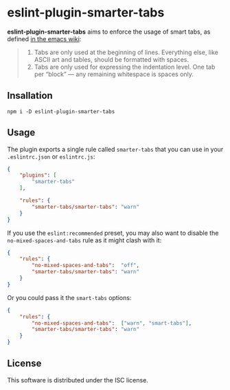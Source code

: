# eslint-plugin-smarter-tabs

**eslint-plugin-smarter-tabs**  aims to  enforce  the usage  of  smart tabs,  as
defined [in the emacs wiki](https://www.emacswiki.org/emacs/SmartTabs):

> 1. Tabs are only  used at the beginning  of lines. Everything else, like ASCII
>    art and tables, should  be formatted with spaces.
> 2. Tabs  are  only used  for  expressing  the  indentation level. One  tab per
>    “block” — any remaining whitespace is spaces only.

## Insallation


```
npm i -D eslint-plugin-smarter-tabs
```

## Usage

The plugin exports a single rule called  `smarter-tabs` that you can use in your
`.eslintrc.json` or `eslintrc.js`:
```json
{
	"plugins": [
		"smarter-tabs"
	],

	"rules": {
		"smarter-tabs/smarter-tabs": "warn"
	}
}

```

If you  use the `eslint:recommended`  preset, you may  also want to  disable the
`no-mixed-spaces-and-tabs` rule as it might clash with it:
```json
{
	"rules": {
		"no-mixed-spaces-and-tabs":  "off",
		"smarter-tabs/smarter-tabs": "warn"
	}
}
```
Or you could pass it the `smart-tabs` options:
```json
{
	"rules": {
		"no-mixed-spaces-and-tabs":  ["warn", "smart-tabs"],
		"smarter-tabs/smarter-tabs": "warn"
	}
}
```

## License

This software is distributed under the ISC license.
